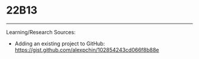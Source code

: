 # 22B13

____________________________________________________________

Learning/Research Sources:

- Adding an existing project to GitHub: https://gist.github.com/alexpchin/102854243cd066f8b88e
